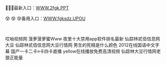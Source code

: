 <p>
	🕎🕎🕎最新入口：<a href="http://www.baidu.com/link?url=6MA2SWnO3Raqke39an_0PUxosM6ZrUGzi1BN9tNnlPW&wd">WWW.2fgk.PPT</a> 
	<p>
		😰
😰
😰备用入口：<a href="http://www.baidu.com/link?url=6MA2SWnO3Raqke39an_0PUxosM6ZrUGzi1BN9tNnlPW&wd">WWW.fgksdz.UPOU</a> 
	</p>
	<p>
		<br />
	</p>
	<p>
		哎呦视频网
菠萝菠萝蜜Www
夜里十大禁用app软件排名最新
仙踪林贰佰信息网大豆
仙踪林贰佰信息网大豆行情网
男生的死精是什么颜色
2012在线国语中文字幕
国产一卡二卡≡卡四卡直播
yellow在线播放免费高清视频
仙踪林大豆行情网老狼正能量
	</p>
